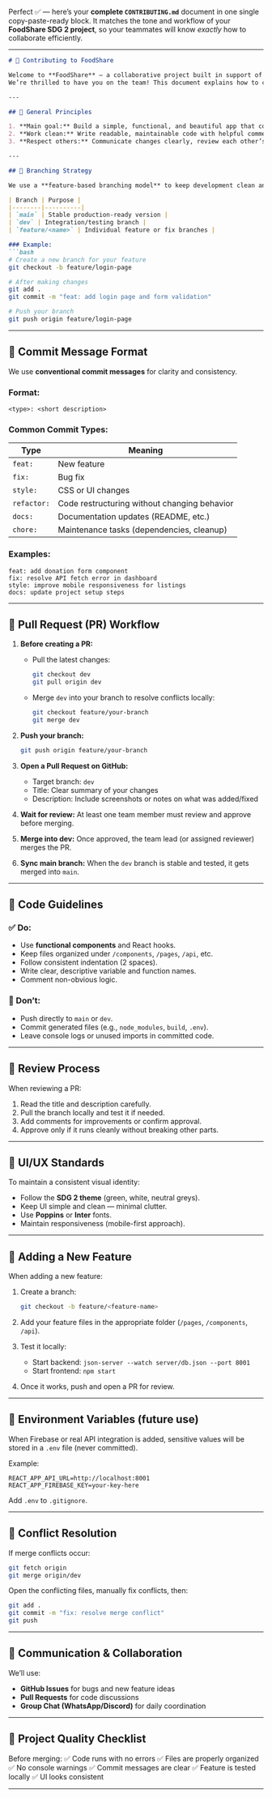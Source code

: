 Perfect ✅ — here’s your **complete `CONTRIBUTING.md`** document in one single copy-paste-ready block.
It matches the tone and workflow of your **FoodShare SDG 2 project**, so your teammates will know *exactly* how to collaborate efficiently.

---

````markdown
# 🤝 Contributing to FoodShare

Welcome to **FoodShare** — a collaborative project built in support of **SDG 2: Zero Hunger**.  
We’re thrilled to have you on the team! This document explains how to contribute effectively, maintain code quality, and keep the project organized.

---

## 🧭 General Principles

1. **Main goal:** Build a simple, functional, and beautiful app that connects food donors to those in need.
2. **Work clean:** Write readable, maintainable code with helpful comments.
3. **Respect others:** Communicate changes clearly, review each other’s work, and avoid overwriting teammates’ progress.

---

## 🌿 Branching Strategy

We use a **feature-based branching model** to keep development clean and conflict-free.

| Branch | Purpose |
|--------|----------|
| `main` | Stable production-ready version |
| `dev` | Integration/testing branch |
| `feature/<name>` | Individual feature or fix branches |

### Example:
```bash
# Create a new branch for your feature
git checkout -b feature/login-page

# After making changes
git add .
git commit -m "feat: add login page and form validation"

# Push your branch
git push origin feature/login-page
````

---

## 🧱 Commit Message Format

We use **conventional commit messages** for clarity and consistency.

### Format:

```
<type>: <short description>
```

### Common Commit Types:

| Type        | Meaning                                      |
| ----------- | -------------------------------------------- |
| `feat:`     | New feature                                  |
| `fix:`      | Bug fix                                      |
| `style:`    | CSS or UI changes                            |
| `refactor:` | Code restructuring without changing behavior |
| `docs:`     | Documentation updates (README, etc.)         |
| `chore:`    | Maintenance tasks (dependencies, cleanup)    |

### Examples:

```
feat: add donation form component
fix: resolve API fetch error in dashboard
style: improve mobile responsiveness for listings
docs: update project setup steps
```

---

## 🔄 Pull Request (PR) Workflow

1. **Before creating a PR:**

   * Pull the latest changes:

     ```bash
     git checkout dev
     git pull origin dev
     ```
   * Merge `dev` into your branch to resolve conflicts locally:

     ```bash
     git checkout feature/your-branch
     git merge dev
     ```

2. **Push your branch:**

   ```bash
   git push origin feature/your-branch
   ```

3. **Open a Pull Request on GitHub:**

   * Target branch: `dev`
   * Title: Clear summary of your changes
   * Description: Include screenshots or notes on what was added/fixed

4. **Wait for review:**
   At least one team member must review and approve before merging.

5. **Merge into dev:**
   Once approved, the team lead (or assigned reviewer) merges the PR.

6. **Sync main branch:**
   When the `dev` branch is stable and tested, it gets merged into `main`.

---

## 🧩 Code Guidelines

### ✅ Do:

* Use **functional components** and React hooks.
* Keep files organized under `/components`, `/pages`, `/api`, etc.
* Follow consistent indentation (2 spaces).
* Write clear, descriptive variable and function names.
* Comment non-obvious logic.

### 🚫 Don’t:

* Push directly to `main` or `dev`.
* Commit generated files (e.g., `node_modules`, `build`, `.env`).
* Leave console logs or unused imports in committed code.

---

## 🧠 Review Process

When reviewing a PR:

1. Read the title and description carefully.
2. Pull the branch locally and test it if needed.
3. Add comments for improvements or confirm approval.
4. Approve only if it runs cleanly without breaking other parts.

---

## 🎨 UI/UX Standards

To maintain a consistent visual identity:

* Follow the **SDG 2 theme** (green, white, neutral greys).
* Keep UI simple and clean — minimal clutter.
* Use **Poppins** or **Inter** fonts.
* Maintain responsiveness (mobile-first approach).

---

## 🧱 Adding a New Feature

When adding a new feature:

1. Create a branch:

   ```bash
   git checkout -b feature/<feature-name>
   ```
2. Add your feature files in the appropriate folder (`/pages`, `/components`, `/api`).
3. Test it locally:

   * Start backend: `json-server --watch server/db.json --port 8001`
   * Start frontend: `npm start`
4. Once it works, push and open a PR for review.

---

## 🔐 Environment Variables (future use)

When Firebase or real API integration is added, sensitive values will be stored in a `.env` file (never committed).

Example:

```
REACT_APP_API_URL=http://localhost:8001
REACT_APP_FIREBASE_KEY=your-key-here
```

Add `.env` to `.gitignore`.

---

## 🧭 Conflict Resolution

If merge conflicts occur:

```bash
git fetch origin
git merge origin/dev
```

Open the conflicting files, manually fix conflicts, then:

```bash
git add .
git commit -m "fix: resolve merge conflict"
git push
```

---

## 💬 Communication & Collaboration

We’ll use:

* **GitHub Issues** for bugs and new feature ideas
* **Pull Requests** for code discussions
* **Group Chat (WhatsApp/Discord)** for daily coordination

---

## 🌟 Project Quality Checklist

Before merging:
✅ Code runs with no errors
✅ Files are properly organized
✅ No console warnings
✅ Commit messages are clear
✅ Feature is tested locally
✅ UI looks consistent

---

